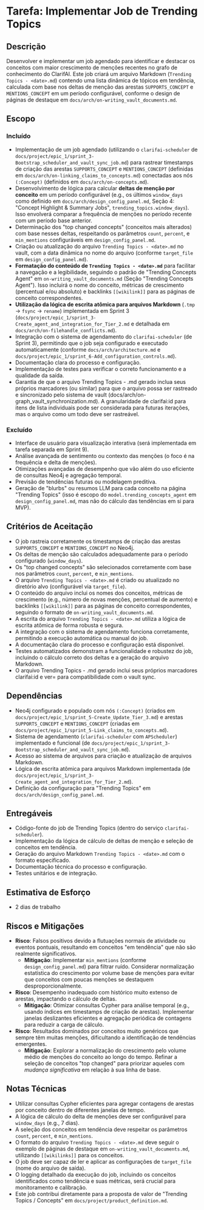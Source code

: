 # Tarefa: Implementar Job de Trending Topics

## Descrição
Desenvolver e implementar um job agendado para identificar e destacar os conceitos com maior crescimento de menções recentes no grafo de conhecimento do ClarifAI. Este job criará um arquivo Markdown (`Trending Topics - <date>.md`) contendo uma lista dinâmica de tópicos em tendência, calculada com base nos deltas de menção das arestas `SUPPORTS_CONCEPT` e `MENTIONS_CONCEPT` em um período configurável, conforme o design de páginas de destaque em `docs/arch/on-writing_vault_documents.md`.

## Escopo

### Incluído
- Implementação de um job agendado (utilizando o `clarifai-scheduler` de `docs/project/epic_1/sprint_3-Bootstrap_scheduler_and_vault_sync_job.md`) para rastrear timestamps de criação das arestas `SUPPORTS_CONCEPT` e `MENTIONS_CONCEPT` (definidas em `docs/arch/on-linking_claims_to_concepts.md`) conectadas aos nós `(:Concept)` (definidos em `docs/arch/on-concepts.md`).
- Desenvolvimento de lógica para calcular **deltas de menção por conceito** em um período configurável (e.g., os últimos `window_days` como definido em `docs/arch/design_config_panel.md`, Seção 4: "Concept Highlight & Summary Jobs", `trending_topics.window_days`). Isso envolverá comparar a frequência de menções no período recente com um período base anterior.
- Determinação dos "top changed concepts" (conceitos mais alterados) com base nesses deltas, respeitando os parâmetros `count`, `percent`, e `min_mentions` configuráveis em `design_config_panel.md`.
- Criação ou atualização do arquivo `Trending Topics - <date>.md` no vault, com a data dinâmica no nome do arquivo (conforme `target_file` em `design_config_panel.md`).
- **Formatação do conteúdo de `Trending Topics - <date>.md`** para facilitar a navegação e a legibilidade, seguindo o padrão de "Trending Concepts Agent" em `on-writing_vault_documents.md` (Seção "Trending Concepts Agent"). Isso incluirá o nome do conceito, métricas de crescimento (percentual e/ou absoluto) e backlinks `[[wikilink]]` para as páginas de conceito correspondentes.
- **Utilização da lógica de escrita atômica para arquivos Markdown** (`.tmp` → `fsync` → `rename`) implementada em Sprint 3 (`docs/project/epic_1/sprint_3-Create_agent_and_integration_for_Tier_2.md` e detalhada em `docs/arch/on-filehandle_conflicts.md`).
- Integração com o sistema de agendamento do `clarifai-scheduler` (de Sprint 3), permitindo que o job seja configurado e executado automaticamente (conforme `docs/arch/architecture.md` e `docs/project/epic_1/sprint_6-Add_configuration_controls.md`).
- Documentação clara do processo e configuração.
- Implementação de testes para verificar o correto funcionamento e a qualidade da saída.
- Garantia de que o arquivo Trending Topics - <date>.md gerado inclua seus próprios marcadores <!-- clarifai:id=file_<slug> ver=N --> (ou similar) para que o arquivo possa ser rastreado e sincronizado pelo sistema de vault (docs/arch/on-graph_vault_synchronization.md). A granularidade de clarifai:id para itens de lista individuais pode ser considerada para futuras iterações, mas o arquivo como um todo deve ser rastreável.

### Excluído
- Interface de usuário para visualização interativa (será implementada em tarefa separada em Sprint 9).
- Análise avançada de sentimento ou contexto das menções (o foco é na frequência e delta de menções).
- Otimizações avançadas de desempenho que vão além do uso eficiente de consultas Neo4j e agregação temporal.
- Previsão de tendências futuras ou modelagem preditiva.
- Geração de "blurbs" ou resumos LLM para cada conceito na página "Trending Topics" (isso é escopo do `model.trending_concepts_agent` em `design_config_panel.md`, mas não do cálculo das tendências em si para MVP).

## Critérios de Aceitação
- O job rastreia corretamente os timestamps de criação das arestas `SUPPORTS_CONCEPT` e `MENTIONS_CONCEPT` no Neo4j.
- Os deltas de menção são calculados adequadamente para o período configurado (`window_days`).
- Os "top changed concepts" são selecionados corretamente com base nos parâmetros `count`, `percent`, e `min_mentions`.
- O arquivo `Trending Topics - <date>.md` é criado ou atualizado no diretório alvo (configurável via `target_file`).
- O conteúdo do arquivo inclui os nomes dos conceitos, métricas de crescimento (e.g., número de novas menções, percentual de aumento) e backlinks `[[wikilink]]` para as páginas de conceito correspondentes, seguindo o formato de `on-writing_vault_documents.md`.
- A escrita do arquivo `Trending Topics - <date>.md` utiliza a lógica de escrita atômica de forma robusta e segura.
- A integração com o sistema de agendamento funciona corretamente, permitindo a execução automática ou manual do job.
- A documentação clara do processo e configuração está disponível.
- Testes automatizados demonstram a funcionalidade e robustez do job, incluindo o cálculo correto dos deltas e a geração do arquivo Markdown.
- O arquivo Trending Topics - <date>.md gerado inclui seus próprios marcadores clarifai:id e ver= para compatibilidade com o vault sync.

## Dependências
- Neo4j configurado e populado com nós `(:Concept)` (criados em `docs/project/epic_1/sprint_5-Create_Update_Tier_3.md`) e arestas `SUPPORTS_CONCEPT` e `MENTIONS_CONCEPT` (criadas em `docs/project/epic_1/sprint_5-Link_claims_to_concepts.md`).
- Sistema de agendamento (`clarifai-scheduler` com `APScheduler`) implementado e funcional (de `docs/project/epic_1/sprint_3-Bootstrap_scheduler_and_vault_sync_job.md`).
- Acesso ao sistema de arquivos para criação e atualização de arquivos Markdown.
- Lógica de escrita atômica para arquivos Markdown implementada (de `docs/project/epic_1/sprint_3-Create_agent_and_integration_for_Tier_2.md`).
- Definição da configuração para "Trending Topics" em `docs/arch/design_config_panel.md`.

## Entregáveis
- Código-fonte do job de Trending Topics (dentro do serviço `clarifai-scheduler`).
- Implementação da lógica de cálculo de deltas de menção e seleção de conceitos em tendência.
- Geração do arquivo Markdown `Trending Topics - <date>.md` com o formato especificado.
- Documentação técnica do processo e configuração.
- Testes unitários e de integração.

## Estimativa de Esforço
- 2 dias de trabalho

## Riscos e Mitigações
- **Risco**: Falsos positivos devido a flutuações normais de atividade ou eventos pontuais, resultando em conceitos "em tendência" que não são realmente significativos.
  - **Mitigação**: Implementar `min_mentions` (conforme `design_config_panel.md`) para filtrar ruído. Considerar normalização estatística do crescimento por volume base de menções para evitar que conceitos com poucas menções se destaquem desproporcionalmente.
- **Risco**: Desempenho inadequado com histórico muito extenso de arestas, impactando o cálculo de deltas.
  - **Mitigação**: Otimizar consultas Cypher para análise temporal (e.g., usando índices em timestamps de criação de arestas). Implementar janelas deslizantes eficientes e agregação periódica de contagens para reduzir a carga de cálculo.
- **Risco**: Resultados dominados por conceitos muito genéricos que sempre têm muitas menções, dificultando a identificação de tendências emergentes.
  - **Mitigação**: Explorar a normalização do crescimento pelo volume médio de menções do conceito ao longo do tempo. Refinar a seleção de conceitos "top changed" para priorizar aqueles com *mudança significativa* em relação à sua linha de base.

## Notas Técnicas
- Utilizar consultas Cypher eficientes para agregar contagens de arestas por conceito dentro de diferentes janelas de tempo.
- A lógica de cálculo do delta de menções deve ser configurável para `window_days` (e.g., 7 dias).
- A seleção dos conceitos em tendência deve respeitar os parâmetros `count`, `percent`, e `min_mentions`.
- O formato do arquivo `Trending Topics - <date>.md` deve seguir o exemplo de páginas de destaque em `on-writing_vault_documents.md`, utilizando `[[wikilinks]]` para os conceitos.
- O job deve ser capaz de ler e aplicar as configurações de `target_file` (nome do arquivo de saída).
- O logging detalhado da execução do job, incluindo os conceitos identificados como tendência e suas métricas, será crucial para monitoramento e calibração.
- Este job contribui diretamente para a proposta de valor de "Trending Topics / Concepts" em `docs/project/product_definition.md`.
